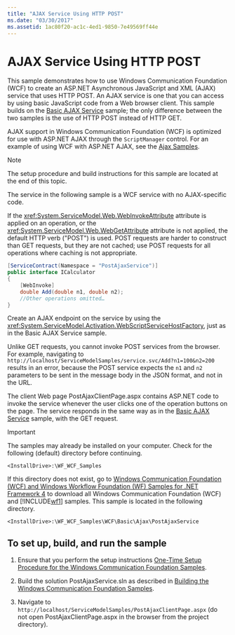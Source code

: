 ```yaml
---
title: "AJAX Service Using HTTP POST"
ms.date: "03/30/2017"
ms.assetid: 1ac80f20-ac1c-4ed1-9850-7e49569ff44e
---
```

# AJAX Service Using HTTP POST

This sample demonstrates how to use Windows Communication Foundation (WCF) to create an ASP.NET Asynchronous JavaScript and XML (AJAX) service that uses HTTP POST. An AJAX service is one that you can access by using basic JavaScript code from a Web browser client. This sample builds on the [Basic AJAX Service](basic-ajax-service.md) sample; the only difference between the two samples is the use of HTTP POST instead of HTTP GET.

AJAX support in Windows Communication Foundation (WCF) is optimized for use with ASP.NET AJAX through the `ScriptManager` control. For an example of using WCF with ASP.NET AJAX, see the [Ajax Samples](ajax-service-using-http-post.md).

> [!NOTE]
> The setup procedure and build instructions for this sample are located at the end of this topic.

The service in the following sample is a WCF service with no AJAX-specific code.

If the <xref:System.ServiceModel.Web.WebInvokeAttribute> attribute is applied on an operation, or the <xref:System.ServiceModel.Web.WebGetAttribute> attribute is not applied, the default HTTP verb ("POST") is used. POST requests are harder to construct than GET requests, but they are not cached; use POST requests for all operations where caching is not appropriate.

```csharp
[ServiceContract(Namespace = "PostAjaxService")]
public interface ICalculator
{
    [WebInvoke]
    double Add(double n1, double n2);
    //Other operations omitted…
}
```

Create an AJAX endpoint on the service by using the <xref:System.ServiceModel.Activation.WebScriptServiceHostFactory>, just as in the Basic AJAX Service sample.

Unlike GET requests, you cannot invoke POST services from the browser. For example, navigating to `http://localhost/ServiceModelSamples/service.svc/Add?n1=100&n2=200` results in an error, because the POST service expects the `n1` and `n2` parameters to be sent in the message body in the JSON format, and not in the URL.

The client Web page PostAjaxClientPage.aspx contains ASP.NET code to invoke the service whenever the user clicks one of the operation buttons on the page. The service responds in the same way as in the [Basic AJAX Service](basic-ajax-service.md) sample, with the GET request.

> [!IMPORTANT]
> The samples may already be installed on your computer. Check for the following (default) directory before continuing.
>
> `<InstallDrive>:\WF_WCF_Samples`
>
> If this directory does not exist, go to [Windows Communication Foundation (WCF) and Windows Workflow Foundation (WF) Samples for .NET Framework 4](https://www.microsoft.com/download/details.aspx?id=21459) to download all Windows Communication Foundation (WCF) and [!INCLUDE[wf1](../../../../includes/wf1-md.md)] samples. This sample is located in the following directory.
>
> `<InstallDrive>:\WF_WCF_Samples\WCF\Basic\Ajax\PostAjaxService`

## To set up, build, and run the sample

1. Ensure that you perform the setup instructions [One-Time Setup Procedure for the Windows Communication Foundation Samples](one-time-setup-procedure-for-the-wcf-samples.md).

2. Build the solution PostAjaxService.sln as described in [Building the Windows Communication Foundation Samples](building-the-samples.md).

3. Navigate to `http://localhost/ServiceModelSamples/PostAjaxClientPage.aspx` (do not open PostAjaxClientPage.aspx in the browser from the project directory).
